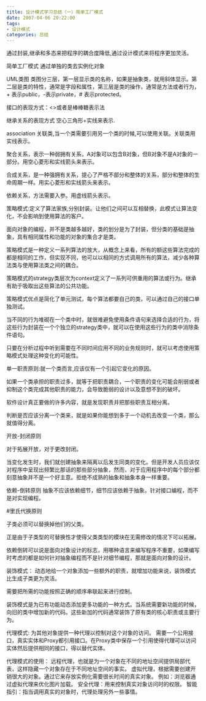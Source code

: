 ```yaml
---
title: 设计模式学习总结（一）简单工厂模式
date: 2007-04-06 20:22:00
tags: 
- 设计模式
categories: 总结
---
```


通过封装,继承和多态来把程序的耦合度降低,通过设计模式来将程序更加灵活。

简单工厂模式
通过单独的类去实例化对象

UML类图
类图分三层，第一层显示类的名称，如果是抽象类，就用斜体显示。第二层是类的特性，通常是字段和属性，第三层是类的操作，通常是方法或者行为，+ 表示public，-表示private，# 表示protected。

接口的表现方式：<<interface>>或者是棒棒糖表示法

继承关系的表现方式 空心三角形+实线来表示.

association 关联类,当一个类需要引用另一个类的时候,可以使用关联。关联类用实线表示。


聚合关系，表示一种弱拥有关系，A对象可以包含B对象，但B对象不是A对象的一部分。用空心菱形和实线箭头来表示。

合成关系，是一种强拥有关系，提心了严格不部分和整体的关系，部分和整体的生命周期一样。用实心菱形和实线箭头来表示。

依赖关系，方法需要入参。用虚线箭头表示。



策略模式:定义了算法家族,分别封装。让他们之间可以互相替换，此模式让算法变化，不会影响到使用算法的客户。


面向对象的编程，并不是类越多越好，类的划分是为了封装，但分类的基础是抽象，具有相同属性和功能的对象的集合才是类。

策略模式是一种定义一系列算法的放大，从概念上来看，所有的额这些算法完成的都是相同的工作，但实现不同，他可以以相同的方式调用所有的算法，减少各种算法类与使用算法类之间的耦合。

策略模式的strategy类层次为context定义了一系列可供重用的算法或行为。继承有助于吸取出这些算法的公共功能。

策略模式优点是简化了单元测试，每个算法都要自己的类，可以通过自己的接口单独测试。


当不同的行为堆砌在一个类中时，就很难避免使用条件语句来选择合适的行为，将这些行为封装在一个个独立的strategy类中，就可以在使用这些行为的类中消除条件语句。

只要在分析过程中听到需要在不同时间应用不同的业务规则时，就可以考虑使用策略模式处理这种变化的可能性。


单一职责原则:就一个类而言,应该仅有一个引起它变化的原因。

如果一个类承担的职责过多，就等于把职责耦合，一个职责的变化可能会削弱或者抑制这个类完成其他职责的能力，会导致脆弱的设计以及意想不到的破坏。

软件设计真正要做的许多内容，就是发现职责并把那些职责互相分离。

判断是否应该分离一个类来，就是如果你能想到多于一个动机去改变一个类，那么就值得分离。

开放-封闭原则

对于拓展开放，对于更改封闭。

当变化发生时，我们就创建抽象来隔离以后发生同类的变化。但是开发人员应该仅对程序中呈现出频繁比那话的那些部分抽象，然而，对于应用程序中的每个部分都刻意抽象并不是一个好主意。拒绝不成熟的抽象和抽象本身一样重要。

依赖-倒转原则
抽象不应该依赖细节，细节应该依赖于抽象。针对接口编程，而不是对实现编程。

#里氏代换原则

子类必须可以替换掉他们的父类。


正是由于子类型的可替换性才使得父类类型的模块在无需修改的情况下可以拓展。

依赖倒转可以说是面向对象设计的标志，用哪种语言来编写程序不重要，如果编写时考虑的都是如何针对抽象编程而不是针对细节编程，那就是面向对象的设计。


 装饰模式：
 动态地给一个对象添加一些额外的职责，就增加功能来说，装饰模式比生成子类更为灵活。

 需要把所需的功能按照正确的顺序串联起来进行控制。

装饰模式是为已有功能动态添加更多功能的一种方式。当系统需要新功能的时候，向旧的类中增加新的代码。这些新加的代码通常装饰了原有类的核心职责或主要行为。

代理模式:
为其他对象提供一种代理以控制对这个对象的访问。
需要一个公用接口，真实实体和Proxy都引用接口。在Proxy类中保存一个引用使得代理可以访问实体然后提供相同的接口，得以替代实体。

代理模式的使用：
远程代理，也就是为一个对象在不同的地址空间提供局部代表，这样隐藏一个对象存在于不同地址空间的事实。
虚拟代理，根据需要创建开销很大的对象。通过它来存放实例化需要很长时间的真实对象。
例如：浏览器通过虚拟代理来优化图片加载。
安全代理：用来控制真实对象访问时的权限。
智能指引：指当调用真实的对象时，代理处理另外一些事情。

